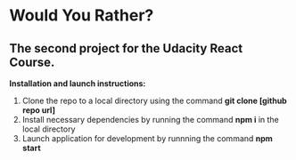 Would You Rather? 
=======

## The second project for the Udacity React Course.

 **Installation and launch instructions:**
 1. Clone the repo to a local directory using the command **git clone [github repo url]**
 2. Install necessary dependencies by running the command **npm i** in the local directory
 3. Launch application for development by runnning the command **npm start**

 
